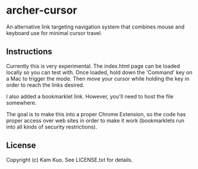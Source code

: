 # archer-cursor
An alternative link targeting navigation system that combines mouse and keyboard use for minimal cursor travel.

Instructions
------------
Currently this is very experimental. The index.html page can be loaded locally so you can test with. Once loaded, hold down the 'Command' key on a Mac to trigger the mode. Then move your cursor while holding the key in order to reach the links desired.

I also added a bookmarklet link. However, you'll need to host the file somewhere.

The goal is to make this into a proper Chrome Extension, so the code has proper access over web sites in order to make it work (bookmarklets run into all kinds of security restrictions).

License
-------
Copyright (c) Kam Kuo. See LICENSE.txt for details.
